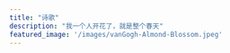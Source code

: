 ```yaml
---
title: "诗歌"
description: "我一个人开花了，就是整个春天"
featured_image: '/images/vanGogh-Almond-Blossom.jpeg'
---
```

